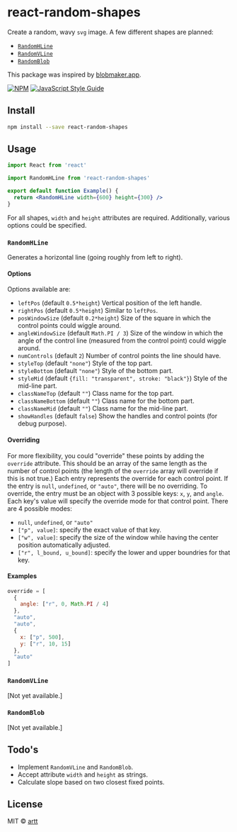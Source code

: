 # react-random-shapes

Create a random, wavy `svg` image. A few different shapes are planned:

* [`RandomHLine`](#randomhline)
* [`RandomVLine`](#randomvline)
* [`RandomBlob`](#randomblob)

This package was inspired by [blobmaker.app](https://www.blobmaker.app/).

[![NPM](https://img.shields.io/npm/v/react-random-shapes.svg)](https://www.npmjs.com/package/react-random-shapes) [![JavaScript Style Guide](https://img.shields.io/badge/code_style-standard-brightgreen.svg)](https://standardjs.com)

## Install

```bash
npm install --save react-random-shapes
```

## Usage

```jsx
import React from 'react'

import RandomHLine from 'react-random-shapes'

export default function Example() {
  return <RandomHLine width={600} height={300} />
}
```

For all shapes, `width` and `height` attributes are required. Additionally, various options could be specified.

### `RandomHLine`

Generates a horizontal line (going roughly from left to right).

#### Options

Options available are:

* `leftPos` (default `0.5*height`) Vertical position of the left handle.
* `rightPos` (default `0.5*height`) Similar to `leftPos`.
* `posWindowSize` (default `0.2*height`) Size of the square in which the control points could wiggle around.
* `angleWindowSize` (default `Math.PI / 3`) Size of the window in which the angle of the control line (measured from the control point) could wiggle around.
* `numControls` (default `2`) Number of control points the line should have.
* `styleTop` (default `"none"`) Style of the top part.
* `styleBottom` (default `"none"`) Style of the bottom part.
* `styleMid` (default `{fill: "transparent", stroke: "black"}`) Style of the mid-line part.
* `classNameTop` (default `""`) Class name for the top part.
* `classNameBottom` (default `""`) Class name for the bottom part.
* `classNameMid` (default `""`) Class name for the mid-line part.
* `showHandles` (default `false`) Show the handles and control points (for debug purpose).

#### Overriding

For more flexibility, you could "override" these points by adding the `override` attribute.
This should be an array of the same length as the number of control points (the length of the `override` array will override if this is not true.)
Each entry represents the override for each control point.
If the entry is `null`, `undefined`, or `"auto"`, there will be no overriding.
To override, the entry must be an object with 3 possible keys: `x`, `y`, and `angle`.
Each key's value will specify the override mode for that control point.
There are 4 possible modes:

* `null`, `undefined`, or `"auto"`
* `["p", value]`: specify the exact value of that key.
* `["w", value]`: specify the size of the window while having the center position automatically adjusted.
* `["r", l_bound, u_bound]`: specify the lower and upper boundries for that key.

#### Examples

```js
override = [
  {
    angle: ["r", 0, Math.PI / 4]
  },
  "auto",
  "auto",
  {
    x: ["p", 500],
    y: ["r", 10, 15] 
  },
  "auto"
]
```

### `RandomVLine`

[Not yet available.]

### `RandomBlob`

[Not yet available.]

## Todo's

* Implement `RandomVLine` and `RandomBlob`.
* Accept attribute `width` and `height` as strings.
* Calculate slope based on two closest fixed points.

## License

MIT © [artt](https://github.com/artt)
